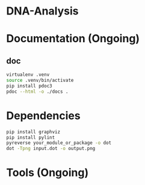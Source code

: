 # DNA-Analysis

# Documentation (Ongoing)

## doc
```bash
virtualenv .venv
source .venv/bin/activate
pip install pdoc3
pdoc --html -o ./docs .
```

# Dependencies

```bash
pip install graphviz
pip install pylint
pyreverse your_module_or_package -o dot
dot -Tpng input.dot -o output.png
```

# Tools (Ongoing)